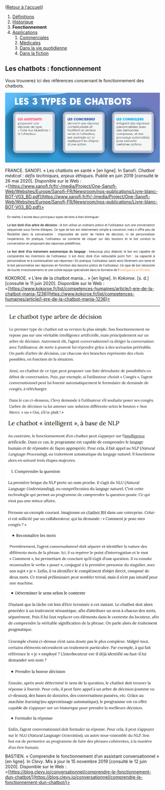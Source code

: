 ([Retour à l'accueil](https://sylviehannon.github.io/chatbot/))
1. [Définitions](definitions.md)
2. [Historique](historique.md)
3. **Fonctionnement**
4. [Applications](applications.md)
      1. [Commerciales](acommerciales.md)
      2. [Médicales](amedicales.md)
      3. [Dans la vie quotidienne](aquoti.md)
      4. [Dans la fiction](afictions.md)
      
## Les chatbots : fonctionnement

Vous trouverez ici des références concernant le fonctionnement des chatbots.

[![Image](lesimages/Types1.png)](https://www.sanofi.fr/fr/-/media/Project/One-Sanofi-Web/Websites/Europe/Sanofi-FR/Newsroom/nos-publications/Livre-blanc-BOT-V03_BD.pdf)

FRANCE. SANOFI. « Les chatbots en santé » [en ligne]. In Sanofi. *Chatbot médical : défis techniques, enjeux éthiques*. Publié en juin 2019 [consulté le 26 mai 2020]. Disponible sur le Web : <[https://www.sanofi.fr/fr/-/media/Project/One-Sanofi-Web/Websites/Europe/Sanofi-FR/Newsroom/nos-publications/Livre-blanc-BOT-V03_BD.pdf](https://www.sanofi.fr/fr/-/media/Project/One-Sanofi-Web/Websites/Europe/Sanofi-FR/Newsroom/nos-publications/Livre-blanc-BOT-V03_BD.pdf)>
      
  [![Image](lesimages/Fonct1.png)](https://www.kokoroe.fr/list/competences-humaines/article/l-ere-de-la-chatbot-mania-1236)
KOKOROE. « L'ère de la chatbot mania... » [en ligne]. In *Kokoroe*. [s. d.] [consulté le 11 juin 2020]. Disponible sur le Web : <[https://www.kokoroe.fr/list/competences-humaines/article/l-ere-de-la-chatbot-mania-1236](https://www.kokoroe.fr/list/competences-humaines/article/l-ere-de-la-chatbot-mania-1236)>

---

[![Image](lesimages/Fonct2.png)](https://blog.clevy.io/conversationnel/comprendre-le-fonctionnement-dun-chatbot/)
[![Image](lesimages/Fonct3.png)](https://blog.clevy.io/conversationnel/comprendre-le-fonctionnement-dun-chatbot/)
[![Image](lesimages/Fonct4.png)](https://blog.clevy.io/conversationnel/comprendre-le-fonctionnement-dun-chatbot/)
[![Image](lesimages/Fonct5.png)](https://blog.clevy.io/conversationnel/comprendre-le-fonctionnement-dun-chatbot/)
[![Image](lesimages/Fonct6.png)](https://blog.clevy.io/conversationnel/comprendre-le-fonctionnement-dun-chatbot/)
BASTIEN. « Comprendre le fonctionnement d’un assistant conversationnel » [en ligne]. In *Clevy*. Mis à jour le 15 novembre 2019 [consulté le 12 juin 2020]. Disponible sur le Web : <[https://blog.clevy.io/conversationnel/comprendre-le-fonctionnement-dun-chatbot/](https://blog.clevy.io/conversationnel/comprendre-le-fonctionnement-dun-chatbot/)>
